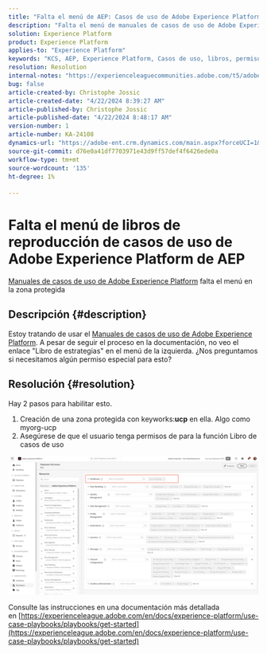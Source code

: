 ```yaml
---
title: "Falta el menú de AEP: Casos de uso de Adobe Experience Platform Playbooks"
description: "Falta el menú de manuales de casos de uso de Adobe Experience Platform"
solution: Experience Platform
product: Experience Platform
applies-to: "Experience Platform"
keywords: "KCS, AEP, Experience Platform, Casos de uso, libros, permisos"
resolution: Resolution
internal-notes: "https://experienceleaguecommunities.adobe.com/t5/adobe-experience-platform/use-case-playbooks-not-visible/td-p/667573"
bug: false
article-created-by: Christophe Jossic
article-created-date: "4/22/2024 8:39:27 AM"
article-published-by: Christophe Jossic
article-published-date: "4/22/2024 8:48:17 AM"
version-number: 1
article-number: KA-24108
dynamics-url: "https://adobe-ent.crm.dynamics.com/main.aspx?forceUCI=1&pagetype=entityrecord&etn=knowledgearticle&id=7a4933d2-8300-ef11-a1fe-6045bd006b25"
source-git-commit: d76e0a41df7703971e43d9ff57def4f6426ede0a
workflow-type: tm+mt
source-wordcount: '135'
ht-degree: 1%

---
```


# Falta el menú de libros de reproducción de casos de uso de Adobe Experience Platform de AEP


[Manuales de casos de uso de Adobe Experience Platform](https://experienceleague.adobe.com/en/docs/experience-platform/use-case-playbooks/playbooks/overview) falta el menú en la zona protegida

## Descripción {#description}

Estoy tratando de usar el [Manuales de casos de uso de Adobe Experience Platform](https://experienceleague.adobe.com/en/docs/experience-platform/use-case-playbooks/playbooks/overview). A pesar de seguir el proceso en la documentación, no veo el enlace &quot;Libro de estrategias&quot; en el menú de la izquierda. ¿Nos preguntamos si necesitamos algún permiso especial para esto?

## Resolución {#resolution}


Hay 2 pasos para habilitar esto.

1. Creación de una zona protegida con keyworks:<b>ucp</b> en ella. Algo como myorg-ucp
2. Asegúrese de que el usuario tenga permisos de para la función Libro de casos de uso




![](assets/dae7e4cb-8400-ef11-a1fe-6045bd006b25.png)



Consulte las instrucciones en una documentación más detallada en [https://experienceleague.adobe.com/en/docs/experience-platform/use-case-playbooks/playbooks/get-started](https://experienceleague.adobe.com/en/docs/experience-platform/use-case-playbooks/playbooks/get-started)
